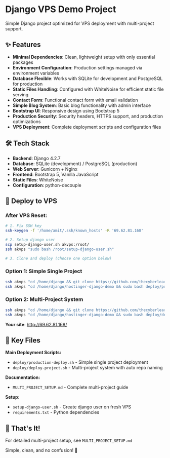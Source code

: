 # Django VPS Demo Project

Simple Django project optimized for VPS deployment with multi-project support.

## ✨ Features

- **Minimal Dependencies**: Clean, lightweight setup with only essential packages
- **Environment Configuration**: Production settings managed via environment variables
- **Database Flexible**: Works with SQLite for development and PostgreSQL for production
- **Static Files Handling**: Configured with WhiteNoise for efficient static file serving
- **Contact Form**: Functional contact form with email validation
- **Simple Blog System**: Basic blog functionality with admin interface
- **Bootstrap UI**: Responsive design using Bootstrap 5
- **Production Security**: Security headers, HTTPS support, and production optimizations
- **VPS Deployment**: Complete deployment scripts and configuration files

## 🛠 Tech Stack

- **Backend**: Django 4.2.7
- **Database**: SQLite (development) / PostgreSQL (production)
- **Web Server**: Gunicorn + Nginx
- **Frontend**: Bootstrap 5, Vanilla JavaScript
- **Static Files**: WhiteNoise
- **Configuration**: python-decouple

## 🚀 Deploy to VPS

### After VPS Reset:
```bash
# 1. Fix SSH key
ssh-keygen -f '/home/amit/.ssh/known_hosts' -R '69.62.81.168'

# 2. Setup django user  
scp setup-django-user.sh akvps:/root/
ssh akvps "sudo bash /root/setup-django-user.sh"

# 3. Clone and deploy (choose one option below)
```

### Option 1: Simple Single Project
```bash
ssh akvps "cd /home/django && git clone https://github.com/thecyberlearn/hostinger-django-demo.git"
ssh akvps "cd /home/django/hostinger-django-demo && sudo bash deploy/production-deploy.sh"
```

### Option 2: Multi-Project System  
```bash
ssh akvps "cd /home/django && git clone https://github.com/thecyberlearn/hostinger-django-demo.git"
ssh akvps "cd /home/django/hostinger-django-demo && sudo bash deploy/deploy-project.sh https://github.com/thecyberlearn/hostinger-django-demo.git"
```

**Your site**: http://69.62.81.168/

## 📁 Key Files

**Main Deployment Scripts:**
- `deploy/production-deploy.sh` - Simple single project deployment
- `deploy/deploy-project.sh` - Multi-project system with auto repo naming

**Documentation:**
- `MULTI_PROJECT_SETUP.md` - Complete multi-project guide

**Setup:**
- `setup-django-user.sh` - Create django user on fresh VPS
- `requirements.txt` - Python dependencies

## 🎯 That's It!

For detailed multi-project setup, see `MULTI_PROJECT_SETUP.md`

Simple, clean, and no confusion! 🚀